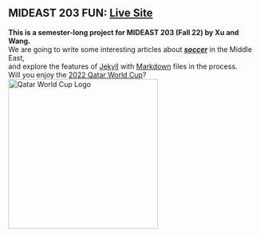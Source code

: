 
## MIDEAST 203 FUN: [Live Site](https://roujiawang.github.io/me203fun/)
**This is a semester-long project for MIDEAST 203 (Fall 22) by Xu and Wang.**<br>
We are going to write some interesting articles about [***soccer***](https://en.wikipedia.org/wiki/Association_football) in the Middle East,<br>
and explore the features of [Jekyll](https://jekyllrb.com/docs/) with [Markdown](https://www.markdownguide.org/basic-syntax/) files in the process.<br>
Will you enjoy the [2022 Qatar World Cup](https://www.fifa.com/fifaplus/en/tournaments/mens/worldcup/qatar2022)?<br>
[<img src="https://upload.wikimedia.org/wikipedia/en/thumb/e/e3/2022_FIFA_World_Cup.svg/1200px-2022_FIFA_World_Cup.svg.png" height="300" alt="Qatar World Cup Logo">](https://youtu.be/5k3siHuJKOU)
